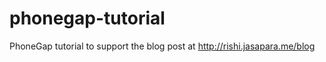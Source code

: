 phonegap-tutorial
=================

PhoneGap tutorial to support the blog post at http://rishi.jasapara.me/blog
